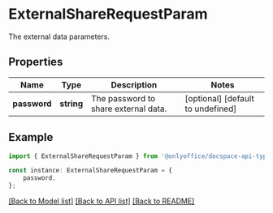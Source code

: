 # ExternalShareRequestParam

The external data parameters.

## Properties

Name | Type | Description | Notes
------------ | ------------- | ------------- | -------------
**password** | **string** | The password to share external data. | [optional] [default to undefined]

## Example

```typescript
import { ExternalShareRequestParam } from '@onlyoffice/docspace-api-typescript';

const instance: ExternalShareRequestParam = {
    password,
};
```

[[Back to Model list]](../README.md#documentation-for-models) [[Back to API list]](../README.md#documentation-for-api-endpoints) [[Back to README]](../README.md)
